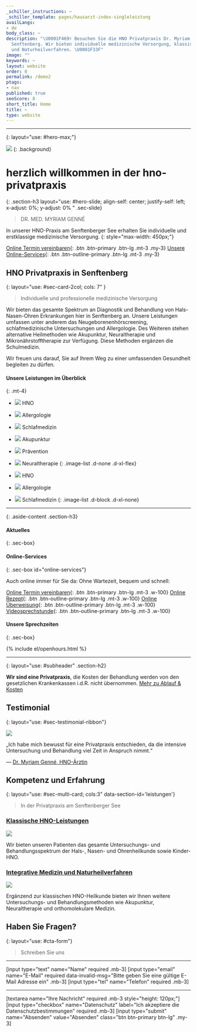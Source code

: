 ```yaml
---
_schiller_instructions: ~
_schiller_template: pages/hausarzt-index-singleleistung
availLangs:
- de
body_class: ~
description: "\U0001F469‍⚕️ Besuchen Sie die HNO Privatpraxis Dr. Myriam Genné in
  Senftenberg. Wir bieten individuelle medizinische Versorgung, klassische HNO-Leistungen
  und Naturheilverfahren. \U0001F33F"
image: ""
keywords: ~
layout: website
order: 0
permalink: /demo2
ptags:
- nav
published: true
seoScore: 8
short_title: Home
title: ~
type: website
---
```

---
{: layout="use: #hero-max;"}

![](https://cdn.leuffen.de//leu-stock/v2/182/3-1_gfedcba/AdobeStock_208031909.webp)
{: .background}

# herzlich willkommen in der hno-privatpraxis
{: .section-h3 layout="use: #hero-slide; align-self: center; justify-self: left; x-adjust: 0%; y-adjust: 0% " .sec-slide}

> DR. MED. MYRIAM GENNÉ

In unserer HNO-Praxis am Senftenberger See erhalten Sie individuelle und erstklassige medizinische Versorgung.
{: style="max-width: 450px;"}

[Online Termin vereinbaren](/online-termin){: .btn .btn-primary .btn-lg .mt-3 .my-3}
[Unsere Online-Services](#online-services){: .btn .btn-outline-primary .btn-lg .mt-3 .my-3}






## HNO Privatpraxis in Senftenberg
{: layout="use: #sec-card-2col; cols: 7" }

> Individuelle und professionelle medizinische Versorgung


Wir bieten das gesamte Spektrum an Diagnostik und Behandlung von Hals-Nasen-Ohren Erkrankungen hier in Senftenberg an. Unsere Leistungen umfassen unter anderem das Neugeborenenhörscreening, schlafmedizinische Untersuchungen und Allergologie.
Des Weiteren stehen alternative Heilmethoden wie Akupunktur, Neuraltherapie und Mikronährstofftherapie zur Verfügung. Diese Methoden ergänzen die Schulmedizin. 

Wir freuen uns darauf, Sie auf Ihrem Weg zu einer umfassenden Gesundheit begleiten zu dürfen.


#### Unsere Leistungen im Überblick
{: .mt-4}

- ![](https://cdn.leuffen.de//leu-stock-free/v2/18/a_500/hno.svg) HNO
- ![](https://cdn.leuffen.de//leu-stock-free/v2/32/a_500/allergie.svg) Allergologie
- ![](https://cdn.leuffen.de//leu-stock-free/v2/19/a_500/schlaftherapie.svg) Schlafmedizin
- ![](https://cdn.leuffen.de//leu-stock-free/v2/31/a_500/akupunktur.svg) Akupunktur
- ![](https://cdn.leuffen.de//leu-stock-free/v2/9/a_500/praevention.svg) Prävention
- ![](https://cdn.leuffen.de//leu-stock-free/v2/25/a_500/moerser.svg) Neuraltherapie
{: .image-list .d-none .d-xl-flex}

- ![](https://cdn.leuffen.de//leu-stock-free/v2/18/a_500/hno.svg) HNO
- ![](https://cdn.leuffen.de//leu-stock-free/v2/32/a_500/allergie.svg) Allergologie
- ![](https://cdn.leuffen.de//leu-stock-free/v2/19/a_500/schlaftherapie.svg) Schlafmedizin
{: .image-list .d-block .d-xl-none}

---
{: .aside-content .section-h3}


#### <i class="bi bi-exclamation-triangle-fill"></i> Aktuelles
{: .sec-box}

<liweco-news></liweco-news>



#### <i class="bi  bi-calendar-week-fill"></i> Online-Services
{: .sec-box id="online-services"}

Auch online immer für Sie da: Ohne Wartezeit, bequem und schnell:

[Online Termin vereinbaren](/online-termin){: .btn .btn-primary .btn-lg .mt-3 .w-100}
[Online Rezept](/online-rezept){: .btn .btn-outline-primary .btn-lg .mt-3 .w-100}
[Online Überweisung](/online-ueberweisung){: .btn .btn-outline-primary .btn-lg .mt-3 .w-100}
[Videosprechstunde](/online-videosprechstunde){: .btn .btn-outline-primary .btn-lg .mt-3 .w-100}



#### <i class="bi bi-clock"></i> Unsere Sprechzeiten
{: .sec-box}

<!-- hier immer include stehen lassen - die Öffnungszeiten werden darüber eingebunden -->
{% include el/openhours.html %}


---
{: layout="use: #subheader" .section-h2}

**Wir sind eine Privatpraxis**, die Kosten der Behandlung werden von den gesetzlichen Krankenkassen i.d.R. nicht übernommen.
[Mehr zu Ablauf & Kosten](/info-privatpraxis)


## Testimonial
{: layout="use: #sec-testimonial-ribbon"}

![](https://cdn.leuffen.de//leu-stock/v2/73/991-661_gfedcba/AdobeStock_185581198.webp)

„Ich habe mich bewusst für eine Privatpraxis entschieden, da die intensive Untersuchung und Behandlung viel Zeit in Anspruch nimmt.“

— [Dr. Myriam Genné, HNO-Ärztin](/ueber-uns)


## Kompetenz und Erfahrung
{: layout="use: #sec-multi-card; cols:3" data-section-id='leistungen'}

> In der Privatpraxis am Senftenberger See


### [Klassische HNO-Leistungen](/leistungen)


![](https://cdn.leuffen.de//leu-stock/v2/183/c_gfedcba/AdobeStock_52454903.webp)

Wir bieten unseren Patienten das gesamte Untersuchungs- und Behandlungsspektrum der Hals-,
Nasen- und Ohrenheilkunde sowie Kinder-HNO.

### [Integrative Medizin und Naturheilverfahren](/naturheilverfahren)

![](https://cdn.leuffen.de//leu-stock/v2/184/c_gfedcba/AdobeStock_736538830.webp)

Ergänzend zur klassischen HNO-Heilkunde bieten wir Ihnen weitere Untersuchungs- und
Behandlungsmethoden wie Akupunktur, Neuraltherapie und orthomolekulare Medizin.






## Haben Sie Fragen? 
{: layout="use: #cta-form"}

> Schreiben Sie uns

---

[input type="text"  name="Name" required .mb-3]
[input type="email" name="E-Mail" required data-invalid-msg="Bitte geben Sie eine gültige E-Mail Adresse ein" .mb-3]
[input type="tel" name="Telefon" required .mb-3]

---

[textarea name="Ihre Nachricht" required .mb-3 style="height: 120px;"]
[input type="checkbox" name="Datenschutz" label="Ich akzeptiere die Datenschutzbestimmungen" required .mb-3]
[input type="submit" name="Absenden" value="Absenden" class="btn btn-primary btn-lg" .my-3]
